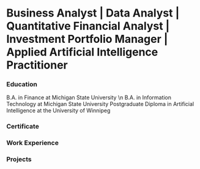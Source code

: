 # Business Analyst | Data Analyst | Quantitative Financial Analyst | Investment Portfolio Manager | Applied Artificial Intelligence Practitioner

### Education
B.A. in Finance at Michigan State University \n
B.A. in Information Technology at Michigan State University
Postgraduate Diploma in Artificial Intelligence at the University of Winnipeg

### Certificate

### Work Experience

### Projects

